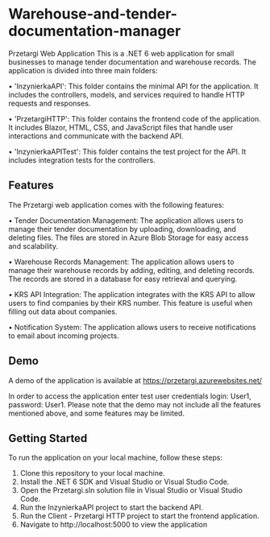 # Warehouse-and-tender-documentation-manager
Przetargi Web Application
This is a .NET 6 web application for small businesses to manage tender documentation and warehouse records. The application is divided into three main folders:

• 'InzynierkaAPI': This folder contains the minimal API for the application. It includes the controllers, models, and services required to handle HTTP requests and responses.

• 'PrzetargiHTTP': This folder contains the frontend code of the application. It includes Blazor, HTML, CSS, and JavaScript files that handle user interactions and communicate with the backend API.

• 'InzynierkaAPITest': This folder contains the test project for the API. It includes integration tests for the controllers. 
## Features
The Przetargi web application comes with the following features:

• Tender Documentation Management: The application allows users to manage their tender documentation by uploading, downloading, and deleting files. The files are stored in Azure Blob Storage for easy access and scalability.

• Warehouse Records Management: The application allows users to manage their warehouse records by adding, editing, and deleting records. The records are stored in a database for easy retrieval and querying.

• KRS API Integration: The application integrates with the KRS API to allow users to find companies by their KRS number. This feature is useful when filling out data about companies.

• Notification System: The application allows users to receive notifications to email about incoming projects. 

## Demo
A demo of the application is available at https://przetargi.azurewebsites.net/ 

In order to access the application enter test user credentials login: User1, password: User1.
Please note that the demo may not include all the features mentioned above, and some features may be limited.

## Getting Started
To run the application on your local machine, follow these steps:

1. Clone this repository to your local machine.
2. Install the .NET 6 SDK and Visual Studio or Visual Studio Code.
3. Open the Przetargi.sln solution file in Visual Studio or Visual Studio Code.
4. Run the InzynierkaAPI project to start the backend API.
5. Run the Client - Przetargi HTTP project to start the frontend application.
6. Navigate to http://localhost:5000 to view the application

